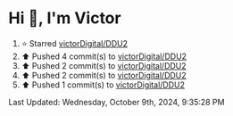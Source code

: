 <h1>Hi 👋, I'm Victor </h1>

<!--RECENT_ACTIVITY:start-->
1. ⭐ Starred [victorDigital/DDU2](https://github.com/victorDigital/DDU2)<br>
2. ⬆️ Pushed 4 commit(s) to [victorDigital/DDU2](https://github.com/victorDigital/DDU2)<br>
3. ⬆️ Pushed 2 commit(s) to [victorDigital/DDU2](https://github.com/victorDigital/DDU2)<br>
4. ⬆️ Pushed 2 commit(s) to [victorDigital/DDU2](https://github.com/victorDigital/DDU2)<br>
5. ⬆️ Pushed 1 commit(s) to [victorDigital/DDU2](https://github.com/victorDigital/DDU2)<br>
<!--RECENT_ACTIVITY:end-->

<!--RECENT_ACTIVITY:last_update-->
Last Updated: Wednesday, October 9th, 2024, 9:35:28 PM
<!--RECENT_ACTIVITY:last_update_end-->
